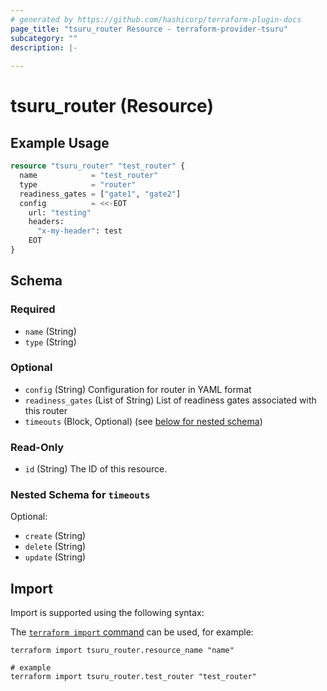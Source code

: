 ```yaml
---
# generated by https://github.com/hashicorp/terraform-plugin-docs
page_title: "tsuru_router Resource - terraform-provider-tsuru"
subcategory: ""
description: |-
  
---
```


# tsuru_router (Resource)



## Example Usage

```terraform
resource "tsuru_router" "test_router" {
  name            = "test_router"
  type            = "router"
  readiness_gates = ["gate1", "gate2"]
  config          = <<-EOT
    url: "testing"
    headers:
      "x-my-header": test
    EOT
}
```

<!-- schema generated by tfplugindocs -->
## Schema

### Required

- `name` (String)
- `type` (String)

### Optional

- `config` (String) Configuration for router in YAML format
- `readiness_gates` (List of String) List of readiness gates associated with this router
- `timeouts` (Block, Optional) (see [below for nested schema](#nestedblock--timeouts))

### Read-Only

- `id` (String) The ID of this resource.

<a id="nestedblock--timeouts"></a>
### Nested Schema for `timeouts`

Optional:

- `create` (String)
- `delete` (String)
- `update` (String)

## Import

Import is supported using the following syntax:

The [`terraform import` command](https://developer.hashicorp.com/terraform/cli/commands/import) can be used, for example:

```shell
terraform import tsuru_router.resource_name "name"

# example
terraform import tsuru_router.test_router "test_router"
```

